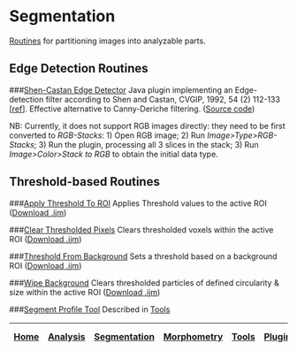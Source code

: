 # Segmentation
  [Routines][home] for partitioning images into analyzable parts.


## Edge Detection Routines
###[Shen-Castan Edge Detector](../BAR/README.md#bar-plugins)
   Java plugin implementing an Edge-detection filter according to Shen and Castan, CVGIP, 1992, 54 (2) 112-133 [[ref](../README.md#references)]. Effective alternative to Canny-Deriche filtering.
   ([Source code](../BAR/src/main/java/bar/ShenCastan.java))

   NB: Currently, it does not support RGB images directly: they need to be first  converted to _RGB-Stacks_: 1) Open RGB image; 2) Run _Image>Type>RGB-Stacks_; 3) Run the plugin, processing all 3 slices in the stack; 3) Run _Image>Color>Stack to RGB_ to obtain the initial data type.


## Threshold-based Routines
###[Apply Threshold To ROI](./Apply_Threshold_To_ROI.ijm)
   Applies Threshold values to the active ROI
   ([Download .ijm](./Apply_Threshold_To_ROI.ijm?raw=true))

###[Clear Thresholded Pixels](./Clear_Thresholded_Pixels.ijm)
   Clears thresholded voxels within the active ROI
   ([Download .ijm](./Clear_Thresholded_Pixels.ijm?raw=true))

###[Threshold From Background](./Threshold_From_Background.ijm)
   Sets a threshold based on a background ROI
   ([Download .ijm](./Threshold_From_Background.ijm?raw=true))

###[Wipe Background](./Wipe_Background.ijm)
   Clears thresholded particles of defined circularity & size within the active ROI
   ([Download .ijm](./Wipe_Background.ijm?raw=true))

###[Segment Profile Tool](../Tools/README.md#segment-profile)
   Described in [Tools](../Tools/README.md#segment-profile)




| [Home] | [Analysis] | [Segmentation] | [Morphometry] | [Tools] | [Plugins] | [Fiji documentation] |
|:------:|:----------:|:--------------:|:-------------:|:-------:|:---------:|:--------------------:|

[Home]: ../README.md#scripts
[Analysis]: https://github.com/tferr/Scripts/blob/master/Data_Analysis/README.md#analysis
[Annotation]: https://github.com/tferr/Scripts/blob/master/Annotation/README.md#annotation
[Segmentation]: https://github.com/tferr/Scripts/blob/master/Segmentation/README.md#segmentation
[Morphometry]: https://github.com/tferr/Scripts/blob/master/Morphometry/README.md#morphometry
[Tools]: https://github.com/tferr/Scripts/blob/master/Tools/README.md#tools-and-toolsets
[Plugins]: https://github.com/tferr/Scripts/blob/master/BAR/README.md#bar-plugins
[Fiji documentation]: http://fiji.sc/BAR
